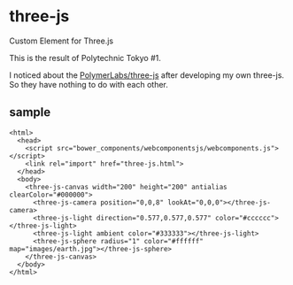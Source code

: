 # three-js

Custom Element for Three.js

This is the result of Polytechnic Tokyo #1.

I noticed about the [PolymerLabs/three-js](https://github.com/PolymerLabs/three-js) after developing my own three-js. So they have nothing to do with each other.

## sample

    <html>
      <head>
        <script src="bower_components/webcomponentsjs/webcomponents.js"></script>
        <link rel="import" href="three-js.html">
      </head>
      <body>
        <three-js-canvas width="200" height="200" antialias clearColor="#000000">
          <three-js-camera position="0,0,8" lookAt="0,0,0"></three-js-camera>
          <three-js-light direction="0.577,0.577,0.577" color="#cccccc"></three-js-light>
          <three-js-light ambient color="#333333"></three-js-light>
          <three-js-sphere radius="1" color="#ffffff" map="images/earth.jpg"></three-js-sphere>
        </three-js-canvas>
      </body>
    </html>
